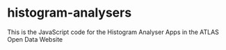 # histogram-analysers
This is the JavaScript code for the Histogram Analyser Apps in the ATLAS Open Data Website
